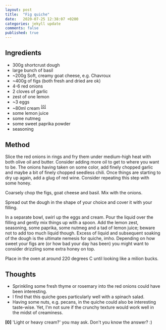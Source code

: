 ```yaml
---
layout: post
title:  "Fig quiche"
date:   2020-07-25 12:38:07 +0200
categories: jekyll update
comments: false
published: true
---
```


## Ingredients
- 300g shortcrust dough
- large bunch of basil
- ~200g Soft, creamy goat cheese, e.g. Chavroux
- ~400g of figs (both fresh and dried are ok)
- 4-6 red onions
- 2 cloves of garlic
- zest of one lemon
- ~3 eggs
- ~80ml cream <sup id="a0">[[0]](#f0)</sup>
- some lemon juice
- some nutmeg
- some sweet paprika powder
- seasoning

## Method
Slice the red onions in rings and fry them under medium-high heat with both olive oil and 
butter. Consider adding more oil to get to where you want to be. The onions having taken on
some color, add finely chopped garlic and maybe a bit of finely chopped seedless chili.
Once things are starting to dry up again, add a glug of red wine. Consider repeating
this step with some honey.

Coarsely chop the figs, goat cheese and basil. Mix with the onions.

Spread out the dough in the shape of your choice and cover it with your filling.

In a separate bowl, swirl up the eggs and cream. Pour the liquid over the filling and gently mix
things up with a spoon. Add the lemon zest, seasoning, some paprika, some nutmeg and a tad of lemon juice;
beware not to add too much liquid though. Excess of liquid and subsequent soaking of the dough is the ultimate
nemesis for quiche, imho. Depending on how sweet your figs are (or how bad your day has been) you might want
to consider drizzling some extra honey on top.

Place in the oven at around 220 degrees C until looking like a milion bucks.

## Thoughts
* Sprinkling some fresh thyme or rosemary into the red onions could have been interesting.
* I find that this quiche goes particularly well with a spinach salad.
* Having some nuts, e.g. pecans, in the quiche could also be interesting taste-wise. Yet, 
I'm not sure if the crunchy texture would work well in the midst of creaminess.

<b id="f0">[0]</b> 'Light or heavy cream?' you may ask. Don't you know the answer? :)

